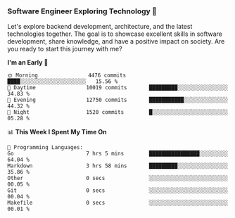 ### Software Engineer Exploring Technology 🚀 

Let's explore backend development, architecture, and the latest technologies together. The goal is to showcase excellent skills in software development, share knowledge, and have a positive impact on society. Are you ready to start this journey with me?

<!--START_SECTION:waka-->
**I'm an Early 🐤** 

```text
🌞 Morning                4476 commits        ████░░░░░░░░░░░░░░░░░░░░░   15.56 % 
🌆 Daytime                10019 commits       █████████░░░░░░░░░░░░░░░░   34.83 % 
🌃 Evening                12750 commits       ███████████░░░░░░░░░░░░░░   44.32 % 
🌙 Night                  1520 commits        █░░░░░░░░░░░░░░░░░░░░░░░░   05.28 % 
```


📊 **This Week I Spent My Time On** 

```text
💬 Programming Languages: 
Go                       7 hrs 5 mins        ████████████████░░░░░░░░░   64.04 % 
Markdown                 3 hrs 58 mins       █████████░░░░░░░░░░░░░░░░   35.86 % 
Other                    0 secs              ░░░░░░░░░░░░░░░░░░░░░░░░░   00.05 % 
Git                      0 secs              ░░░░░░░░░░░░░░░░░░░░░░░░░   00.04 % 
Makefile                 0 secs              ░░░░░░░░░░░░░░░░░░░░░░░░░   00.01 % 
```


<!--END_SECTION:waka-->
